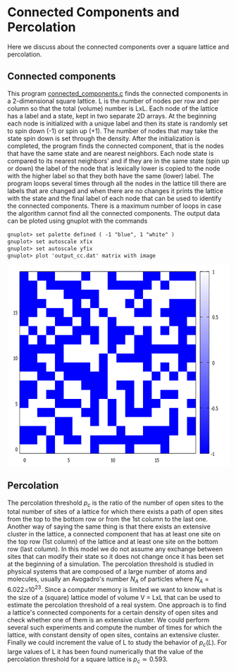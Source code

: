 Connected Components and Percolation
====================================
Here we discuss about the connected components over a square lattice and percolation.

## Connected components
This program [connected_components.c](connected_components.c) finds the connected components in a 2-dimensional square lattice. L is the number of nodes per row and per column so that the total (volume) number is LxL. Each node of the lattice
has a label and a state, kept in two separate 2D arrays. At the
beginning each node is initialized with a unique label and then
its state is randomly set to spin down (-1) or spin up (+1).
The number of nodes that may take the state spin down is set through
the density. After the initialization is completed, the program
finds the connected component, that is the nodes that have the
same state and are nearest neighbors. Each node state is compared
to its nearest neighbors' and if they are in the same state (spin
up or down) the label of the node that is lexically lower is copied
to the node with the higher label so that they both have the same
(lower) label. The program loops several times through all the nodes
in the lattice till there are labels that are changed and when there
are no changes it prints the lattice with the state and the final
label of each node that can be used to identify the connected
components. There is a maximum number of loops in case the algorithm
cannot find all the connected components.
The output data can be ploted using gnuplot with the commands

````
gnuplot> set palette defined ( -1 "blue", 1 "white" )
gnuplot> set autoscale xfix
gnuplot> set autoscale yfix
gnuplot> plot 'output_cc.dat' matrix with image
````
<p align="center">
  <img src="images/connected_components.png" width="640" height="456" alt="Connected components on a square lattice">
</p>

## Percolation
The percolation threshold $p_c$ is the ratio of the number of open sites to the total number of sites of a lattice for which there exists a path of open sites from the top to the bottom row or from the 1st column to the last one. Another way of saying the same thing is that there exists an extensive cluster in the lattice, a connected component that has at least one site on the top row (1st column) of the lattice and at least one site on the bottom row (last column). In this model we do not assume any exchange between sites that can modify their state so it does not change once it has been set at the beginning of a simulation. The percolation threshold is studied in physical systems that are composed of a large number of atoms and molecules, usually an Avogadro's number $N_A$ of particles where $N_A = 6.022𝚡10^{23}$. Since a computer memory is limited we want to know what is the size of a (square) lattice model of volume V = LxL that can be used to estimate the percolation threshold of a real system. One approach is to find a lattice's connected components for a certain density of open sites and check whether one of them is an extensive cluster. We could perform several such experiments and compute the number of times for which the lattice, with constant density of open sites, contains an extensive cluster. Finally we could increment the value of L to study the behavior of $p_c(L)$. For large values of L it has been found numerically that the value of the percolation threshold for a square lattice is $p_c ≃ 0.593$.    
